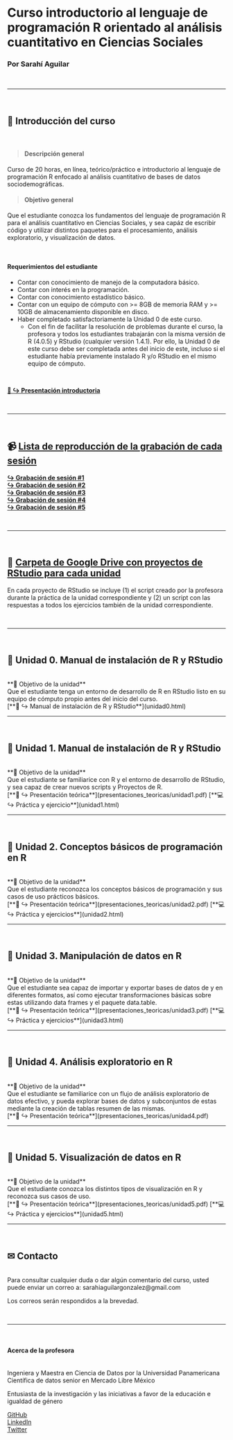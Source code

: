 # Curso introductorio al lenguaje de programación R orientado al análisis cuantitativo en Ciencias Sociales
### Por Sarahí Aguilar

<br/>

***

<br/>

## 🏁 Introducción del curso

<br/>

> #### **Descripción general**  
Curso de 20 horas, en línea, teórico/práctico e introductorio al lenguaje de programación R enfocado al análisis cuantitativo de bases de datos sociodemográficas. 

> #### **Objetivo general**  
Que el estudiante conozca los fundamentos del lenguaje de programación R para el análisis cuantitativo en Ciencias Sociales, y sea capáz de escribir código y utilizar distintos paquetes para el procesamiento, análisis exploratorio, y visualización de datos.  

<br/>

#### **Requerimientos del estudiante**  
* Contar con conocimiento de manejo de la computadora básico.
* Contar con interés en la programación.
* Contar con conocimiento estadístico básico.
* Contar con un equipo de cómputo con >= 8GB de memoria RAM y >= 10GB de almacenamiento disponible en disco.
* Haber completado satisfactoriamente la Unidad 0 de este curso. 
    + Con el fin de facilitar la resolución de problemas durante el curso, la profesora y todos los estudiantes trabajarán con la misma versión de R (4.0.5) y RStudio (cualquier versión 1.4.1). Por ello, la Unidad 0 de este curso debe ser completada antes del inicio de este, incluso si el estudiante había previamente instalado R y/o RStudio en el mismo equipo de cómputo. 

<br/>

[**👋 ↪ Presentación introductoria**](presentaciones_teoricas/intro.pdf)  


<br/>





*** 

<br/>

## 📹 [Lista de reproducción de la grabación de cada sesión](https://www.youtube.com/playlist?list=PLyLpFKjdn75NqNt-iNqy3YcplVJ93W3Be)

[**↪ Grabación de sesión #1**](https://www.youtube.com/watch?v=0D1jr30LfjQ)   
[**↪ Grabación de sesión #2**](https://web.microsoftstream.com/video/30025def-f9c8-42f7-909b-caacf8e453e3)   
[**↪ Grabación de sesión #3**](https://www.youtube.com/watch?v=zUNLDoto4UA)   
[**↪ Grabación de sesión #4**](https://www.youtube.com/watch?v=_2FeGyUcQnM)   
[**↪ Grabación de sesión #5**](https://www.youtube.com/watch?v=kVWf4xlbWwo)   

<br/>





*** 

<br/>

## 📁 [Carpeta de Google Drive con proyectos de RStudio para cada unidad ](https://drive.google.com/drive/folders/1PKNiryfdmfvPCYaE5HDUv2TDKzRqk5Oo?usp=sharing)
En cada proyecto de RStudio se incluye (1) el script creado por la profesora durante la práctica de la unidad correspondiente y (2) un script con las respuestas a todos los ejercicios también de la unidad correspondiente.

<br/>





*** 

<br/>

## 🔵 Unidad 0. Manual de instalación de R y RStudio

<br/>
**🚀 Objetivo de la unidad**
<br/>
Que el estudiante tenga un entorno de desarrollo de R en RStudio listo en su equipo de cómputo propio antes del inicio del curso.

<br/>
[**🔧 ↪ Manual de instalación de R y RStudio**](unidad0.html)  



<br/>





*** 

<br/>

## 🔵 Unidad 1. Manual de instalación de R y RStudio

<br/>
**🚀 Objetivo de la unidad**
<br/>
Que el estudiante se familiarice con R y el entorno de desarrollo de RStudio, y sea capaz de crear nuevos scripts y Proyectos de R.

<br/>
[**📖 ↪ Presentación teórica**](presentaciones_teoricas/unidad1.pdf)  
[**💻 ↪ Práctica y ejercicio**](unidad1.html)  



<br/>





*** 

<br/>

## 🔵 Unidad 2. Conceptos básicos de programación en R

<br/>
**🚀 Objetivo de la unidad**
<br/>
Que el estudiante reconozca los conceptos básicos de programación y sus casos de uso prácticos básicos.

<br/>
[**📖 ↪ Presentación teórica**](presentaciones_teoricas/unidad2.pdf)  
[**💻 ↪ Práctica y ejercicios**](unidad2.html)  


<br/>





*** 

<br/>

## 🔵 Unidad 3. Manipulación de datos en R

<br/>
**🚀 Objetivo de la unidad**
<br/>
Que el estudiante sea capaz de importar y exportar bases de datos de y en diferentes formatos, así como ejecutar transformaciones básicas sobre estas utilizando data frames y el paquete data.table. 

<br/>
[**📖 ↪ Presentación teórica**](presentaciones_teoricas/unidad3.pdf)  
[**💻 ↪ Práctica y ejercicios**](unidad3.html)  

<br/>





*** 

<br/>

## 🔵 Unidad 4. Análisis exploratorio en R

<br/>
**🚀 Objetivo de la unidad**
<br/>
Que el estudiante se familiarice con un flujo de análisis exploratorio de datos efectivo, y pueda explorar bases de datos y subconjuntos de estas mediante la creación de tablas resumen de las mismas.  

<br/>
[**📖 ↪ Presentación teórica**](presentaciones_teoricas/unidad4.pdf)  

<br/>





*** 

<br/>

## 🔵 Unidad 5. Visualización de datos en R

<br/>
**🚀 Objetivo de la unidad**
<br/>
Que el estudiante conozca los distintos tipos de visualización en R y reconozca sus casos de uso. 

<br/>
[**📖 ↪ Presentación teórica**](presentaciones_teoricas/unidad5.pdf) 
[**💻 ↪ Práctica y ejercicios**](unidad5.html)  

<br/>



*** 

<br/>

## ✉ Contacto

<br/>
Para consultar cualquier duda o dar algún comentario del curso, usted puede enviar un correo a: sarahiaguilargonzalez@gmail.com  

Los correos serán respondidos a la brevedad. 

<br/>




*** 

<br/>

#### **Acerca de la profesora**

<br/>
Ingeniera y Maestra en Ciencia de Datos por la Universidad Panamericana  
Científica de datos senior en Mercado Libre México  

Entusiasta de la investigación y las iniciativas a favor de la educación e igualdad de género  

[GitHub](https://github.com/sarahiaguilar)  
[LinkedIn](https://www.linkedin.com/in/sarahi-aguilar/)  
[Twitter](https://twitter.com/svrvhi)  
